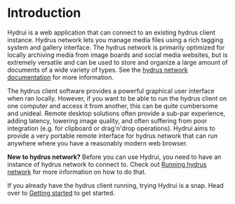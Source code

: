 # Introduction

Hydrui is a web application that can connect to an existing hydrus client instance. Hydrus network lets you manage media files using a rich tagging system and gallery interface. The hydrus network is primarily optimized for locally archiving media from image boards and social media websites, but is extremely versatile and can be used to store and organize a large amount of documents of a wide variety of types. See the [hydrus network documentation](https://hydrusnetwork.github.io/hydrus/index.html) for more information.

The hydrus client software provides a powerful graphical user interface when ran locally. However, if you want to be able to run the hydrus client on one computer and access it from another, this can be quite cumbersome and unideal. Remote desktop solutions often provide a sub-par experience, adding latency, lowering image quality, and often suffering from poor integration (e.g. for clipboard or drag'n'drop operations). Hydrui aims to provide a very portable remote interface for hydrus network that can run anywhere where you have a reasonably modern web browser.

**New to hydrus network?** Before you can use Hydrui, you need to have an instance of hydrus network to connect to. Check out [Running hydrus network](./basic-usage/running-hydrus-network) for more information on how to do that.

If you already have the hydrus client running, trying Hydrui is a snap. Head over to [Getting started](./basic-usage/getting-started) to get started.
